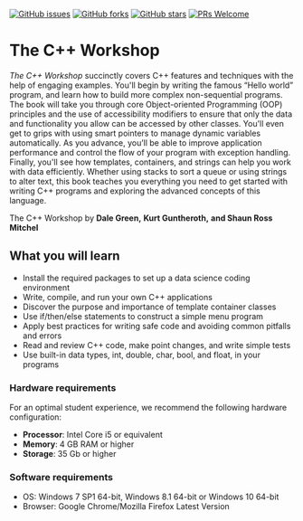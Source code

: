
[![GitHub issues](https://img.shields.io/github/issues/TrainingByPackt/Data-Science-Projects-with-Python.svg)](https://github.com/TrainingByPackt/Data-Science-Projects-with-Python/issues)
[![GitHub forks](https://img.shields.io/github/forks/TrainingByPackt/Data-Science-Projects-with-Python.svg)](https://github.com/TrainingByPackt/Data-Science-Projects-with-Python/network)
[![GitHub stars](https://img.shields.io/github/stars/TrainingByPackt/Data-Science-Projects-with-Python.svg)](https://github.com/TrainingByPackt/Data-Science-Projects-with-Python/stargazers)
[![PRs Welcome](https://img.shields.io/badge/PRs-welcome-brightgreen.svg)](https://github.com/TrainingByPackt/Data-Science-Projects-with-Python/pulls)

# The C++ Workshop
*The C++ Workshop*  succinctly covers C++ features and techniques with the help of engaging examples. You'll begin by writing the famous “Hello world” program, and learn how to build more complex non-sequential programs. The book will take you through core Object-oriented Programming (OOP) principles and the use of accessibility modifiers to ensure that only the data and functionality you allow can be accessed by other classes. You'll even get to grips with using smart pointers to manage dynamic variables automatically. As you advance, you’ll be able to improve application performance and control the flow of your program with exception handling. Finally, you'll see how templates, containers, and strings can help you work with data efficiently.
Whether using stacks to sort a queue or using strings to alter text, this book teaches you everything you need to get started with writing C++ programs and exploring the advanced concepts of this language.

The C++ Workshop by **Dale Green,** **Kurt Guntheroth,** **and Shaun Ross Mitchel**

## What you will learn
* Install the required packages to set up a data science coding environment
* Write, compile, and run your own C++ applications
* Discover the purpose and importance of template container classes
* Use if/then/else statements to construct a simple menu program
* Apply best practices for writing safe code and avoiding common pitfalls and errors
* Read and review C++ code, make point changes, and write simple tests
* Use built-in data types, int, double, char, bool, and float, in your programs

### Hardware requirements
For an optimal student experience, we recommend the following hardware configuration:
* **Processor**: Intel Core i5 or equivalent
* **Memory**: 4 GB RAM or higher
* **Storage**: 35 Gb or higher

### Software requirements
* OS: Windows 7 SP1 64-bit, Windows 8.1 64-bit or Windows 10 64-bit
* Browser: Google Chrome/Mozilla Firefox Latest Version

